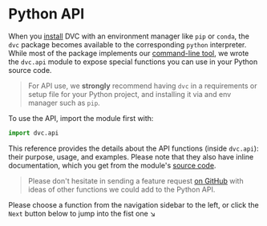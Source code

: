 # Python API

When you [install](/doc/install) DVC with an environment manager like `pip` or
`conda`, the `dvc` package becomes available to the corresponding `python`
interpreter. While most of the package implements our
[command-line tool](/doc/command-reference), we wrote the `dvc.api` module to
expose special functions you can use in your Python source code.

> For API use, we **strongly** recommend having `dvc` in a requirements or setup
> file for your Python project, and installing it via and env manager such as
> `pip`.

To use the API, import the module first with:

```py
import dvc.api
```

This reference provides the details about the API functions (inside `dvc.api`):
their purpose, usage, and examples. Please note that they also have inline
documentation, which you get from the module's
[source code](https://github.com/iterative/dvc/blob/master/dvc/api.py).

> Please don't hesitate in sending a feature request
> [on GitHub](https://github.com/iterative/dvc.org/issues) with ideas of other
> functions we could add to the Python API.

Please choose a function from the navigation sidebar to the left, or click the
`Next` button below to jump into the fist one ↘
